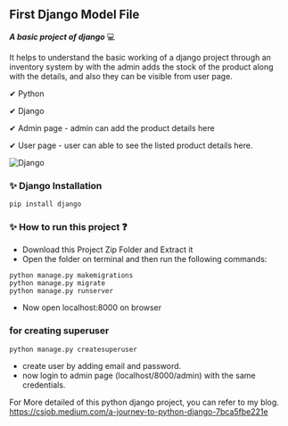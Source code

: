 
## First Django Model File


***A basic project of django*** 💻

It helps to understand the basic working of a django project through an inventory system by with the admin adds the stock of the product along with the details, and also they can be visible from user page. 

✔ Python

✔ Django

✔ Admin page - admin can add the product details here

✔ User page - user can able to see the listed product details here. 


![Django](https://user-images.githubusercontent.com/65997924/115187173-7f22ef80-a100-11eb-974b-3f0771a77a20.png)

### ✨ Django Installation 

```
pip install django
```

### ✨ How to run this project ❓
- Download this Project Zip Folder and Extract it
- Open the folder on terminal and then run the following commands:

```
python manage.py makemigrations
python manage.py migrate
python manage.py runserver
```
- Now open localhost:8000 on browser

### for creating superuser
``` python manage.py createsuperuser ```
- create user by adding email and password.
- now login to admin page (localhost/8000/admin) with the same credentials.

For More detailed of this python django project, you can refer to my blog.
https://csjob.medium.com/a-journey-to-python-django-7bca5fbe221e
